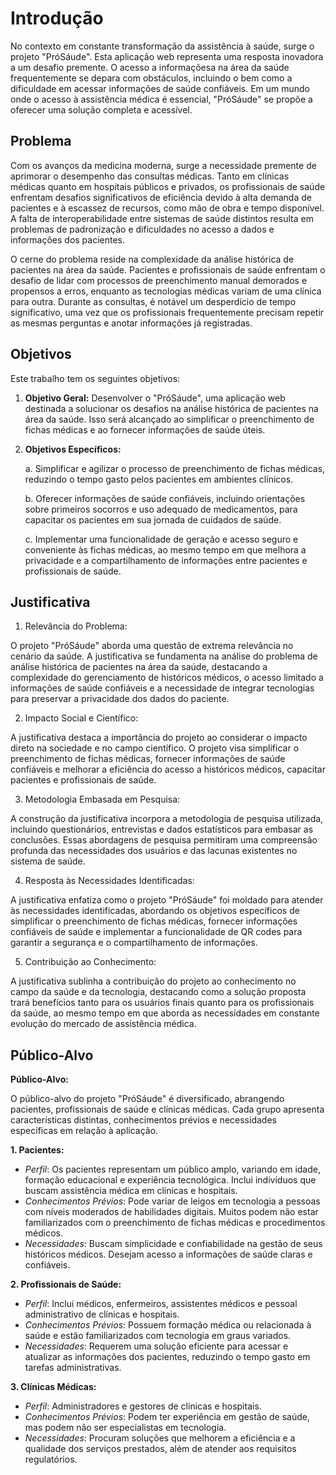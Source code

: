 # Introdução

No contexto em constante transformação da assistência à saúde, surge o projeto "PróSáude". Esta aplicação web representa uma resposta inovadora a um desafio premente. O acesso a informaçõesa na área da saúde frequentemente se depara com obstáculos, incluindo o bem como a dificuldade em acessar informações de saúde confiáveis. Em um mundo onde o acesso à assistência médica é essencial, "PróSáude" se propõe a oferecer uma solução completa e acessível.

## Problema

Com os avanços da medicina moderna, surge a necessidade premente de aprimorar o desempenho das consultas médicas. Tanto em clínicas médicas quanto em hospitais públicos e privados, os profissionais de saúde enfrentam desafios significativos de eficiência devido à alta demanda de pacientes e à escassez de recursos, como mão de obra e tempo disponível. A falta de interoperabilidade entre sistemas de saúde distintos resulta em problemas de padronização e dificuldades no acesso a dados e informações dos pacientes.

O cerne do problema reside na complexidade da análise histórica de pacientes na área da saúde. Pacientes e profissionais de saúde enfrentam o desafio de lidar com processos de preenchimento manual demorados e propensos a erros, enquanto as tecnologias médicas variam de uma clínica para outra. Durante as consultas, é notável um desperdício de tempo significativo, uma vez que os profissionais frequentemente precisam repetir as mesmas perguntas e anotar informações já registradas.

## Objetivos

Este trabalho tem os seguintes objetivos:
1. **Objetivo Geral:** Desenvolver o "PróSáude", uma aplicação web destinada a solucionar os desafios na análise histórica de pacientes na área da saúde. Isso será alcançado ao simplificar o preenchimento de fichas médicas e ao fornecer informações de saúde úteis.
2. **Objetivos Específicos:**

   a. Simplificar e agilizar o processo de preenchimento de fichas médicas, reduzindo o tempo gasto pelos pacientes em ambientes clínicos.

   b. Oferecer informações de saúde confiáveis, incluindo orientações sobre primeiros socorros e uso adequado de medicamentos, para capacitar os pacientes em sua jornada de cuidados de saúde.

   c. Implementar uma funcionalidade de geração e acesso seguro e conveniente às fichas médicas, ao mesmo tempo em que melhora a privacidade e a compartilhamento de informações entre pacientes e profissionais de saúde.

## Justificativa

1. Relevância do Problema:

O projeto "PróSáude" aborda uma questão de extrema relevância no cenário da saúde. A justificativa se fundamenta na análise do problema de análise histórica de pacientes na área da saúde, destacando a complexidade do gerenciamento de históricos médicos, o acesso limitado a informações de saúde confiáveis e a necessidade de integrar tecnologias para preservar a privacidade dos dados do paciente.

2. Impacto Social e Científico:

A justificativa destaca a importância do projeto ao considerar o impacto direto na sociedade e no campo científico. O projeto visa simplificar o preenchimento de fichas médicas, fornecer informações de saúde confiáveis e melhorar a eficiência do acesso a históricos médicos, capacitar pacientes e profissionais de saúde.

3. Metodologia Embasada em Pesquisa:

A construção da justificativa incorpora a metodologia de pesquisa utilizada, incluindo questionários, entrevistas e dados estatísticos para embasar as conclusões. Essas abordagens de pesquisa permitiram uma compreensão profunda das necessidades dos usuários e das lacunas existentes no sistema de saúde.

4. Resposta às Necessidades Identificadas:

A justificativa enfatiza como o projeto "PróSáude" foi moldado para atender às necessidades identificadas, abordando os objetivos específicos de simplificar o preenchimento de fichas médicas, fornecer informações confiáveis de saúde e implementar a funcionalidade de QR codes para garantir a segurança e o compartilhamento de informações.

5. Contribuição ao Conhecimento:

A justificativa sublinha a contribuição do projeto ao conhecimento no campo da saúde e da tecnologia, destacando como a solução proposta trará benefícios tanto para os usuários finais quanto para os profissionais da saúde, ao mesmo tempo em que aborda as necessidades em constante evolução do mercado de assistência médica.


## Público-Alvo

**Público-Alvo:**

O público-alvo do projeto "PróSáude" é diversificado, abrangendo pacientes, profissionais de saúde e clínicas médicas. Cada grupo apresenta características distintas, conhecimentos prévios e necessidades específicas em relação à aplicação.

**1. Pacientes:**
   - *Perfil*: Os pacientes representam um público amplo, variando em idade, formação educacional e experiência tecnológica. Inclui indivíduos que buscam assistência médica em clínicas e hospitais.
   - *Conhecimentos Prévios*: Pode variar de leigos em tecnologia a pessoas com níveis moderados de habilidades digitais. Muitos podem não estar familiarizados com o preenchimento de fichas médicas e procedimentos médicos.
   - *Necessidades*: Buscam simplicidade e confiabilidade na gestão de seus históricos médicos. Desejam acesso a informações de saúde claras e confiáveis.

**2. Profissionais de Saúde:**
   - *Perfil*: Inclui médicos, enfermeiros, assistentes médicos e pessoal administrativo de clínicas e hospitais.
   - *Conhecimentos Prévios*: Possuem formação médica ou relacionada à saúde e estão familiarizados com tecnologia em graus variados.
   - *Necessidades*: Requerem uma solução eficiente para acessar e atualizar as informações dos pacientes, reduzindo o tempo gasto em tarefas administrativas.

**3. Clínicas Médicas:**
   - *Perfil*: Administradores e gestores de clínicas e hospitais.
   - *Conhecimentos Prévios*: Podem ter experiência em gestão de saúde, mas podem não ser especialistas em tecnologia.
   - *Necessidades*: Procuram soluções que melhorem a eficiência e a qualidade dos serviços prestados, além de atender aos requisitos regulatórios.
